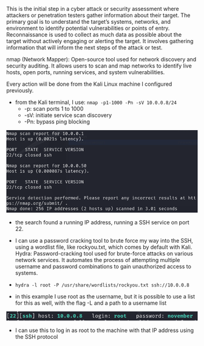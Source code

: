 This is the initial step in a cyber attack or security assessment where attackers or penetration testers gather information about their target.
The primary goal is to understand the target’s systems, networks, and environment to identify potential vulnerabilities or points of entry.
Reconnaissance is used to collect as much data as possible about the target without actively engaging or alerting the target. It involves gathering information that will inform the next steps of the attack or test. 

nmap (Network Mapper): Open-source tool used for network discovery and security auditing. It allows users to scan and map networks to identify live hosts, open ports, running services, and system vulnerabilities. 

Every action will be done from the Kali Linux machine I configured previously.
- from the Kali terminal, I use: `nmap -p1-1000 -Pn -sV 10.0.0.8/24` 
	- -p: scan ports 1 to 1000
	- -sV: initiate service scan discovery
	- -Pn: bypass ping blocking

![nmap result](images/nmapRes.png)

- the search found a running IP address, running a SSH service on port 22.
- I can use a password cracking tool to brute force my way into the SSH, using a wordlist file, like rockyou.txt, which comes by default with Kali.
Hydra: Password-cracking tool used for brute-force attacks on various network services. It automates the process of attempting multiple username and password combinations to gain unauthorized access to systems.

- `hydra -l root -P /usr/share/wordlists/rockyou.txt ssh://10.0.0.8`
- in this example I use root as the username, but it is possible to use a list for this as well, with the flag -L and a path to a username list

![hydra result](images/hydraSuccess.png)

- I can use this to log in as root to the machine with that IP address using the SSH protocol

